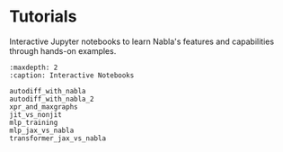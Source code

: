 # Tutorials

Interactive Jupyter notebooks to learn Nabla's features and capabilities through hands-on examples.

```{toctree}
:maxdepth: 2
:caption: Interactive Notebooks

autodiff_with_nabla
autodiff_with_nabla_2
xpr_and_maxgraphs
jit_vs_nonjit
mlp_training
mlp_jax_vs_nabla
transformer_jax_vs_nabla
```